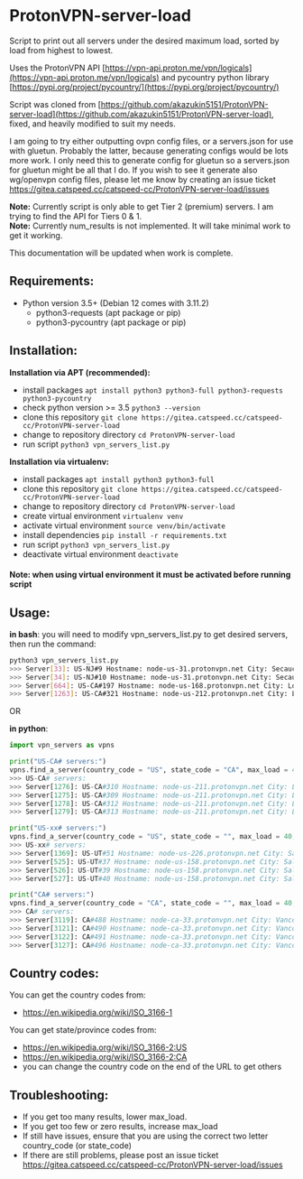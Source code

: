 # ProtonVPN-server-load

Script to print out all servers under the desired maximum load, sorted by load from highest to lowest.

Uses the ProtonVPN API [https://vpn-api.proton.me/vpn/logicals](https://vpn-api.proton.me/vpn/logicals) and pycountry python library [https://pypi.org/project/pycountry/](https://pypi.org/project/pycountry/)

Script was cloned from [https://github.com/akazukin5151/ProtonVPN-server-load](https://github.com/akazukin5151/ProtonVPN-server-load), fixed, and heavily modified to suit my needs.

I am going to try either outputting ovpn config files, or a servers.json for use with gluetun. Probably the latter, because generating configs would be lots more work. I only need this to generate config for gluetun so a servers.json for gluetun might be all that I do. If you wish to see it generate also wg/openvpn config files, please let me know by creating an issue ticket https://gitea.catspeed.cc/catspeed-cc/ProtonVPN-server-load/issues

**Note:** Currently script is only able to get Tier 2 (premium) servers. I am trying to find the API for Tiers 0 & 1.<br />
**Note:** Currently num_results is not implemented. It will take minimal work to get it working.

This documentation will be updated when work is complete.

## Requirements:

- Python version 3.5+ (Debian 12 comes with 3.11.2)
  - python3-requests (apt package or pip)
  - python3-pycountry (apt package or pip)

## Installation:

**Installation via APT (recommended):**
- install packages ```apt install python3 python3-full python3-requests python3-pycountry```
- check python version >= 3.5 ```python3 --version```
- clone this repository ```git clone https://gitea.catspeed.cc/catspeed-cc/ProtonVPN-server-load```
- change to repository directory ```cd ProtonVPN-server-load```
- run script ```python3 vpn_servers_list.py```

**Installation via virtualenv:**
- install packages ```apt install python3 python3-full```
- clone this repository ```git clone https://gitea.catspeed.cc/catspeed-cc/ProtonVPN-server-load```
- change to repository directory ```cd ProtonVPN-server-load```
- create virtual environment ```virtualenv venv```
- activate virtual environment ```source venv/bin/activate```
- install dependencies ```pip install -r requirements.txt```
- run script ```python3 vpn_servers_list.py```
- deactivate virtual environment ```deactivate```

#### Note: when using virtual environment it must be activated before running script

## Usage:

**in bash**: you will need to modify vpn_servers_list.py to get desired servers, then run the command:
```sh
python3 vpn_servers_list.py
>>> Server[33]: US-NJ#9 Hostname: node-us-31.protonvpn.net City: Secaucus Load: 40% Tier: 2 secure_core: True netshield: True port_forward: True
>>> Server[34]: US-NJ#10 Hostname: node-us-31.protonvpn.net City: Secaucus Load: 40% Tier: 2 secure_core: True netshield: True port_forward: True
>>> Server[664]: US-CA#197 Hostname: node-us-168.protonvpn.net City: Los Angeles Load: 40% Tier: 2 streaming: True port_forward: True
>>> Server[1263]: US-CA#321 Hostname: node-us-212.protonvpn.net City: Los Angeles Load: 40% Tier: 2 streaming: True port_forward: True
```

OR

**in python**:
```py
import vpn_servers as vpns

print("US-CA# servers:")
vpns.find_a_server(country_code = "US", state_code = "CA", max_load = 40, num_results = 5)
>>> US-CA# servers:
>>> Server[1276]: US-CA#310 Hostname: node-us-211.protonvpn.net City: Los Angeles Load: 34% Tier: 2 streaming: True port_forward: True
>>> Server[1275]: US-CA#309 Hostname: node-us-211.protonvpn.net City: Los Angeles Load: 33% Tier: 2 streaming: True port_forward: True
>>> Server[1278]: US-CA#312 Hostname: node-us-211.protonvpn.net City: Los Angeles Load: 33% Tier: 2 streaming: True port_forward: True
>>> Server[1279]: US-CA#313 Hostname: node-us-211.protonvpn.net City: Los Angeles Load: 33% Tier: 2 streaming: True port_forward: True

print("US-xx# servers:")
vpns.find_a_server(country_code = "US", state_code = "", max_load = 40, num_results = 5)
>>> US-xx# servers:
>>> Server[1369]: US-UT#51 Hostname: node-us-226.protonvpn.net City: Salt Lake City Load: 33% Tier: 2 secure_core: True netshield: True port_forward: True
>>> Server[525]: US-UT#37 Hostname: node-us-158.protonvpn.net City: Salt Lake City Load: 15% Tier: 2 streaming: True
>>> Server[526]: US-UT#39 Hostname: node-us-158.protonvpn.net City: Salt Lake City Load: 13% Tier: 2 streaming: True
>>> Server[527]: US-UT#40 Hostname: node-us-158.protonvpn.net City: Salt Lake City Load: 11% Tier: 2 streaming: True

print("CA# servers:")
vpns.find_a_server(country_code = "CA", state_code = "", max_load = 40, num_results = 5)
>>> CA# servers:
>>> Server[3119]: CA#488 Hostname: node-ca-33.protonvpn.net City: Vancouver Load: 40% Tier: 2 secure_core: True netshield: True streaming: True
>>> Server[3121]: CA#490 Hostname: node-ca-33.protonvpn.net City: Vancouver Load: 40% Tier: 2 secure_core: True netshield: True streaming: True
>>> Server[3122]: CA#491 Hostname: node-ca-33.protonvpn.net City: Vancouver Load: 40% Tier: 2 secure_core: True netshield: True streaming: True
>>> Server[3127]: CA#496 Hostname: node-ca-33.protonvpn.net City: Vancouver Load: 40% Tier: 2 secure_core: True netshield: True streaming: True
```

## Country codes:

You can get the country codes from:
- https://en.wikipedia.org/wiki/ISO_3166-1

You can get state/province codes from:
- https://en.wikipedia.org/wiki/ISO_3166-2:US
- https://en.wikipedia.org/wiki/ISO_3166-2:CA
- you can change the country code on the end of the URL to get others

## Troubleshooting:

- If you get too many results, lower max_load.
- If you get too few or zero results, increase max_load
- If still have issues, ensure that you are using the correct two letter country_code (or state_code)
- If there are still problems, please post an issue ticket https://gitea.catspeed.cc/catspeed-cc/ProtonVPN-server-load/issues
